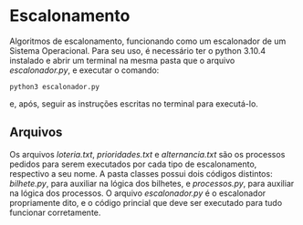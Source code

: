 # Escalonamento
Algoritmos de escalonamento, funcionando como um escalonador de um Sistema Operacional.
Para seu uso, é necessário ter o python 3.10.4 instalado e abrir um terminal na mesma pasta que o arquivo _escalonador.py_, e executar o comando:
```
python3 escalonador.py
```
e, após, seguir as instruções escritas no terminal para executá-lo.

## Arquivos
Os arquivos _loteria.txt_, _prioridades.txt_ e _alternancia.txt_ são os processos pedidos para serem executados por cada tipo de escalonamento, respectivo
a seu nome.
A pasta classes possui dois códigos distintos: _bilhete.py_, para auxiliar na lógica dos bilhetes, e _processos.py_, para auxiliar na lógica dos processos.
O arquivo _escalonador.py_ é o escalonador propriamente dito, e o código princial que deve ser executado para tudo funcionar corretamente.

